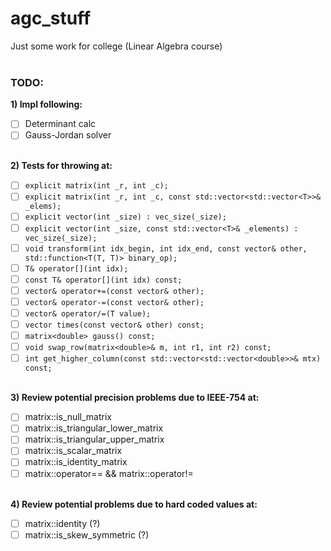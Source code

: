 # agc_stuff
Just some work for college (Linear Algebra course)</br></br>

### TODO:

**1) Impl following:**
- [ ] Determinant calc
- [ ] Gauss-Jordan solver
</br></br>

**2) Tests for throwing at:**
- [ ] `explicit matrix(int _r, int _c);`
- [ ] `explicit matrix(int _r, int _c, const std::vector<std::vector<T>>& _elems);`
- [ ] `explicit vector(int _size) : vec_size(_size);`
- [ ] `explicit vector(int _size, const std::vector<T>& _elements) : vec_size(_size);`
- [ ] `void transform(int idx_begin, int idx_end, const vector& other, std::function<T(T, T)> binary_op);`
- [ ] `T& operator[](int idx);`
- [ ] `const T& operator[](int idx) const;`
- [ ] `vector& operator+=(const vector& other);`
- [ ] `vector& operator-=(const vector& other);`
- [ ] `vector& operator/=(T value);`
- [ ] `vector times(const vector& other) const;`
- [ ] `matrix<double> gauss() const;`
- [ ] `void swap_row(matrix<double>& m, int r1, int r2) const;`
- [ ] `int get_higher_column(const std::vector<std::vector<double>>& mtx) const;`
</br></br>

**3) Review potential precision problems due to IEEE-754 at:**
- [ ] matrix::is_null_matrix
- [ ] matrix::is_triangular_lower_matrix
- [ ] matrix::is_triangular_upper_matrix
- [ ] matrix::is_scalar_matrix
- [ ] matrix::is_identity_matrix
- [ ] matrix::operator== && matrix::operator!=
</br></br>

**4) Review potential problems due to hard coded values at:**
- [ ] matrix::identity (?)
- [ ] matrix::is_skew_symmetric (?)
